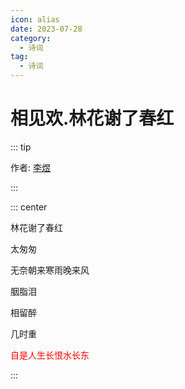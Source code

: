 ```yaml
---
icon: alias
date: 2023-07-28
category:
  - 诗词
tag:
  - 诗词
---
```


# 相见欢.林花谢了春红


<!-- more -->

::: tip

作者: [李煜](../诗人/李煜.md)

:::

::: center

林花谢了春红

太匆匆

无奈朝来寒雨晚来风

胭脂泪

相留醉

几时重

<p style="color:red">自是人生长恨水长东</p>

:::


